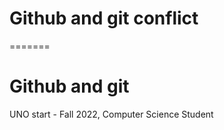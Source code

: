 # Github and git conflict
=======
# Github and git
UNO start - Fall 2022, Computer Science Student 
